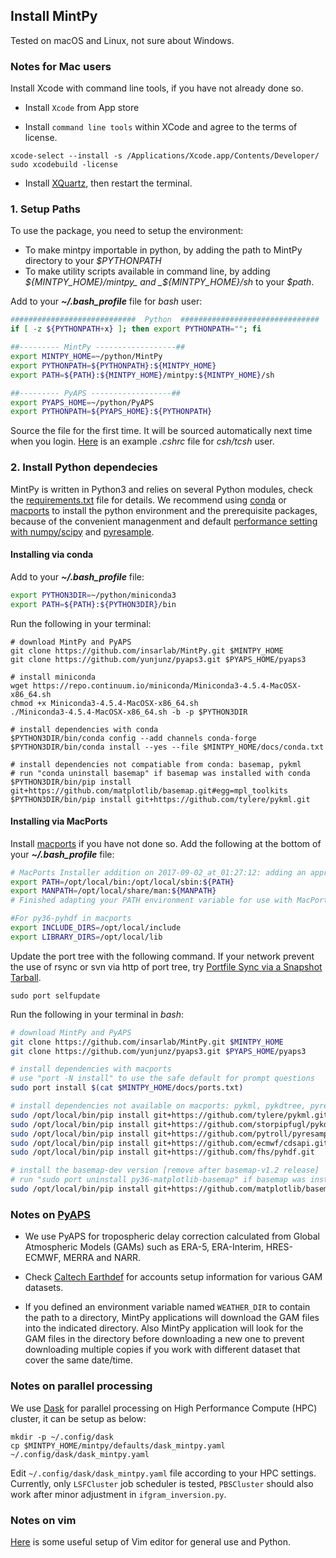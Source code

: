 ## Install MintPy

Tested on macOS and Linux, not sure about Windows.

### Notes for Mac users ###

Install Xcode with command line tools, if you have not already done so.

+ Install `Xcode` from App store

+ Install `command line tools` within XCode and agree to the terms of license.

```
xcode-select --install -s /Applications/Xcode.app/Contents/Developer/
sudo xcodebuild -license
```

+ Install [XQuartz](https://www.xquartz.org), then restart the terminal.

### 1. Setup Paths ###

To use the package, you need to setup the environment:

+ To make mintpy importable in python, by adding the path to MintPy directory to your _$PYTHONPATH_    
+ To make utility scripts available in command line, by adding _${MINTPY_HOME}/mintpy_ and _${MINTPY_HOME}/sh_ to your _$path_.

Add to your **_~/.bash_profile_** file for _bash_ user:

```bash
############################  Python  ###############################
if [ -z ${PYTHONPATH+x} ]; then export PYTHONPATH=""; fi

##--------- MintPy ------------------##
export MINTPY_HOME=~/python/MintPy
export PYTHONPATH=${PYTHONPATH}:${MINTPY_HOME}
export PATH=${PATH}:${MINTPY_HOME}/mintpy:${MINTPY_HOME}/sh

##--------- PyAPS ------------------##
export PYAPS_HOME=~/python/PyAPS
export PYTHONPATH=${PYAPS_HOME}:${PYTHONPATH}
```

Source the file for the first time. It will be sourced automatically next time when you login. [Here](https://github.com/yunjunz/macOS_Setup/blob/master/cshrc.md) is an example _.cshrc_ file for _csh/tcsh_ user.

### 2. Install Python dependecies ###

MintPy is written in Python3 and relies on several Python modules, check the [requirements.txt](https://github.com/insarlab/MintPy/blob/master/docs/requirements.txt) file for details. We recommend using [conda](https://conda.io/miniconda.html) or [macports](https://www.macports.org/install.php) to install the python environment and the prerequisite packages, because of the convenient managenment and default [performance setting with numpy/scipy](http://markus-beuckelmann.de/blog/boosting-numpy-blas.html) and [pyresample](https://pyresample.readthedocs.io/en/latest/installation.html#using-pykdtree).

#### Installing via conda ####

Add to your **_~/.bash_profile_** file:

```bash
export PYTHON3DIR=~/python/miniconda3
export PATH=${PATH}:${PYTHON3DIR}/bin
```

Run the following in your terminal:

```
# download MintPy and PyAPS
git clone https://github.com/insarlab/MintPy.git $MINTPY_HOME
git clone https://github.com/yunjunz/pyaps3.git $PYAPS_HOME/pyaps3

# install miniconda
wget https://repo.continuum.io/miniconda/Miniconda3-4.5.4-MacOSX-x86_64.sh
chmod +x Miniconda3-4.5.4-MacOSX-x86_64.sh
./Miniconda3-4.5.4-MacOSX-x86_64.sh -b -p $PYTHON3DIR

# install dependencies with conda
$PYTHON3DIR/bin/conda config --add channels conda-forge
$PYTHON3DIR/bin/conda install --yes --file $MINTPY_HOME/docs/conda.txt

# install dependencies not compatiable from conda: basemap, pykml
# run "conda uninstall basemap" if basemap was installed with conda
$PYTHON3DIR/bin/pip install git+https://github.com/matplotlib/basemap.git#egg=mpl_toolkits
$PYTHON3DIR/bin/pip install git+https://github.com/tylere/pykml.git
```

#### Installing via MacPorts ####

Install [macports](https://www.macports.org/install.php) if you have not done so. Add the following at the bottom of your **_~/.bash_profile_** file:

```bash
# MacPorts Installer addition on 2017-09-02_at_01:27:12: adding an appropriate PATH variable for use with MacPorts.
export PATH=/opt/local/bin:/opt/local/sbin:${PATH}
export MANPATH=/opt/local/share/man:${MANPATH}
# Finished adapting your PATH environment variable for use with MacPorts.

#For py36-pyhdf in macports
export INCLUDE_DIRS=/opt/local/include
export LIBRARY_DIRS=/opt/local/lib
```

Update the port tree with the following command. If your network prevent the use of rsync or svn via http of port tree, try [Portfile Sync via a Snapshot Tarball](https://trac.macports.org/wiki/howto/PortTreeTarball).

```
sudo port selfupdate
```

Run the following in your terminal in _bash_:

```bash
# download MintPy and PyAPS
git clone https://github.com/insarlab/MintPy.git $MINTPY_HOME
git clone https://github.com/yunjunz/pyaps3.git $PYAPS_HOME/pyaps3

# install dependencies with macports
# use "port -N install" to use the safe default for prompt questions
sudo port install $(cat $MINTPY_HOME/docs/ports.txt)

# install dependencies not available on macports: pykml, pykdtree, pyresample, cdsapi, pyhdf
sudo /opt/local/bin/pip install git+https://github.com/tylere/pykml.git
sudo /opt/local/bin/pip install git+https://github.com/storpipfugl/pykdtree.git
sudo /opt/local/bin/pip install git+https://github.com/pytroll/pyresample.git
sudo /opt/local/bin/pip install git+https://github.com/ecmwf/cdsapi.git
sudo /opt/local/bin/pip install git+https://github.com/fhs/pyhdf.git

# install the basemap-dev version [remove after basemap-v1.2 release]
# run "sudo port uninstall py36-matplotlib-basemap" if basemap was installed with port
sudo /opt/local/bin/pip install git+https://github.com/matplotlib/basemap.git#egg=mpl_toolkits
```

### Notes on [PyAPS](https://github.com/yunjunz/pyaps3) ###

+ We use PyAPS for tropospheric delay correction calculated from Global Atmospheric Models (GAMs) such as ERA-5, ERA-Interim, HRES-ECMWF, MERRA and NARR.

+ Check [Caltech Earthdef](http://earthdef.caltech.edu) for accounts setup information for various GAM datasets.

+ If you defined an environment variable named `WEATHER_DIR` to contain the path to a
directory, MintPy applications will download the GAM files into the indicated directory. Also MintPy
application will look for the GAM files in the directory before downloading a new one to prevent downloading
multiple copies if you work with different dataset that cover the same date/time.

### Notes on parallel processing ###

We use [Dask](https://www.dask.org) for parallel processing on High Performance Compute (HPC) cluster, it can be setup as below:

```
mkdir -p ~/.config/dask
cp $MINTPY_HOME/mintpy/defaults/dask_mintpy.yaml ~/.config/dask/dask_mintpy.yaml
```

Edit `~/.config/dask/dask_mintpy.yaml` file according to your HPC settings. Currently, only `LSFCluster` job scheduler is tested, `PBSCluster` should also work after minor adjustment in `ifgram_inversion.py`.

### Notes on vim ###

[Here](https://github.com/yunjunz/macOS_Setup/blob/master/vim.md) is some useful setup of Vim editor for general use and Python.

